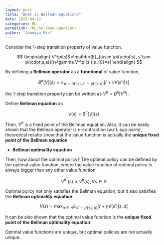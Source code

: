 ```yaml
---
layout: post
title: "What is Bellman equation?"
date: 2025-04-12
categories: RL
permalink: /RL/bellman-equation/
author: "Joonkyu Min"
---
```


Consider the 1-step transition property of value function.

$$
\begin{align}
V^\pi(s)&=\mathbb{E}_{a\sim \pi(\cdot|s), s'\sim p(\cdot|s,a)}[r+\gamma V^\pi(s')|s_{0}=s]
\end{align}
$$

By defining a **Bellman operator** as a **functional** of value function,

$$
B^\pi[V](s) = \mathbb{E}_{a\sim \pi(\cdot|s), s'\sim p(\cdot|s,a)}[r+\gamma V(s')|s]
$$

the 1-step transition property can be written as $V^\pi = B^\pi[V^\pi]$.

Define **Bellman equation** as 

$$
V(s)=B^\pi[V](s)
$$

Then, $V^\pi$ is a fixed point of the Bellman equation.
Also, it can be easily shown that the Bellman operator is $\gamma$-contraction (w.r.t. sup norm),
theoretical results show that the value function is actually the **unique fixed point of the Bellman equation**.



- **Bellman optimality equation**

Then, how about the optimal policy?
The optimal policy can be defined by the optimal value function, where the value function of optimal policy is always bigger than any other value function.

$$
V^{\pi^*}(s) \ge V^\pi(s), \forall s\in S
$$

Optimal policy not only satisfies the Bellman equation, but it also satisfies the **Bellman optimality equation**.

$$
V(s)=\max_{a\in A}\mathbb{E}_{s'\sim p(\cdot|s,a)}[r+\gamma V(s')|s, a]
$$

It can be also shown that the optimal value function is the **unique fixed point of the** **Bellman optimality equation**.

Optimal value functions are unique, but optimal policies are not actually unique.
